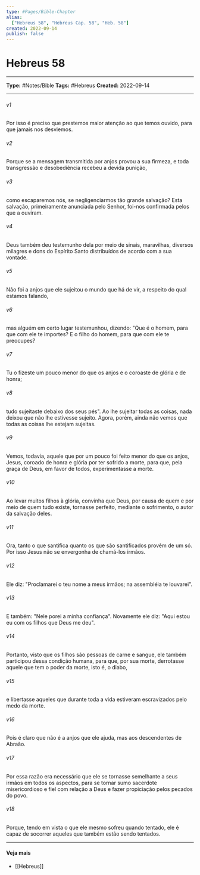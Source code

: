 ```yaml
---
type: #Pages/Bible-Chapter
alias:
  ["Hebreus 58", "Hebreus Cap. 58", "Heb. 58"]
created: 2022-09-14
publish: false
---
```


# Hebreus 58

---

**Type:** #Notes/Bible
**Tags:** #Hebreus
**Created:** 2022-09-14

---

###### v1
Por isso é preciso que prestemos maior atenção ao que temos ouvido, para que jamais nos desviemos.
###### v2
Porque se a mensagem transmitida por anjos provou a sua firmeza, e toda transgressão e desobediência recebeu a devida punição,
###### v3
como escaparemos nós, se negligenciarmos tão grande salvação? Esta salvação, primeiramente anunciada pelo Senhor, foi-nos confirmada pelos que a ouviram.
###### v4
Deus também deu testemunho dela por meio de sinais, maravilhas, diversos milagres e dons do Espírito Santo distribuídos de acordo com a sua vontade.
###### v5
Não foi a anjos que ele sujeitou o mundo que há de vir, a respeito do qual estamos falando,
###### v6
mas alguém em certo lugar testemunhou, dizendo: "Que é o homem, para que com ele te importes? E o filho do homem, para que com ele te preocupes?
###### v7
Tu o fizeste um pouco menor do que os anjos e o coroaste de glória e de honra;
###### v8
tudo sujeitaste debaixo dos seus pés". Ao lhe sujeitar todas as coisas, nada deixou que não lhe estivesse sujeito. Agora, porém, ainda não vemos que todas as coisas lhe estejam sujeitas.
###### v9
Vemos, todavia, aquele que por um pouco foi feito menor do que os anjos, Jesus, coroado de honra e glória por ter sofrido a morte, para que, pela graça de Deus, em favor de todos, experimentasse a morte.
###### v10
Ao levar muitos filhos à glória, convinha que Deus, por causa de quem e por meio de quem tudo existe, tornasse perfeito, mediante o sofrimento, o autor da salvação deles.
###### v11
Ora, tanto o que santifica quanto os que são santificados provêm de um só. Por isso Jesus não se envergonha de chamá-los irmãos.
###### v12
Ele diz: "Proclamarei o teu nome a meus irmãos; na assembléia te louvarei".
###### v13
E também: "Nele porei a minha confiança". Novamente ele diz: "Aqui estou eu com os filhos que Deus me deu".
###### v14
Portanto, visto que os filhos são pessoas de carne e sangue, ele também participou dessa condição humana, para que, por sua morte, derrotasse aquele que tem o poder da morte, isto é, o diabo,
###### v15
e libertasse aqueles que durante toda a vida estiveram escravizados pelo medo da morte.
###### v16
Pois é claro que não é a anjos que ele ajuda, mas aos descendentes de Abraão.
###### v17
Por essa razão era necessário que ele se tornasse semelhante a seus irmãos em todos os aspectos, para se tornar sumo sacerdote misericordioso e fiel com relação a Deus e fazer propiciação pelos pecados do povo.
###### v18
Porque, tendo em vista o que ele mesmo sofreu quando tentado, ele é capaz de socorrer aqueles que também estão sendo tentados.


---

#### Veja mais

- [[Hebreus]]
